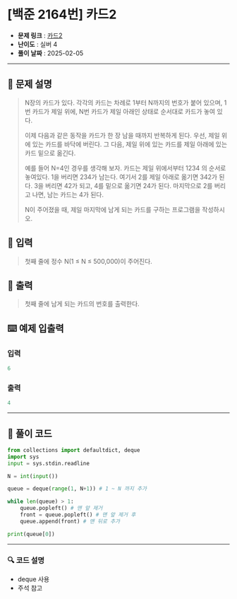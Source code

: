 # [백준 2164번] 카드2

- **문제 링크** : [카드2](https://boj.kr/2164)
- **난이도** : 실버 4
- **풀이 날짜** : 2025-02-05
---

## 📖 문제 설명

> N장의 카드가 있다. 각각의 카드는 차례로 1부터 N까지의 번호가 붙어 있으며, 1번 카드가 제일 위에, N번 카드가 제일 아래인 상태로 순서대로 카드가 놓여 있다.
>
>이제 다음과 같은 동작을 카드가 한 장 남을 때까지 반복하게 된다. 우선, 제일 위에 있는 카드를 바닥에 버린다. 그 다음, 제일 위에 있는 카드를 제일 아래에 있는 카드 밑으로 옮긴다.
>
>예를 들어 N=4인 경우를 생각해 보자. 카드는 제일 위에서부터 1234 의 순서로 놓여있다. 1을 버리면 234가 남는다. 여기서 2를 제일 아래로 옮기면 342가 된다. 3을 버리면 42가 되고, 4를 밑으로 옮기면 24가 된다. 마지막으로 2를 버리고 나면, 남는 카드는 4가 된다.
>
>N이 주어졌을 때, 제일 마지막에 남게 되는 카드를 구하는 프로그램을 작성하시오.

## 📌 입력

> 첫째 줄에 정수 N(1 ≤ N ≤ 500,000)이 주어진다.

## 📌 출력

> 첫째 줄에 남게 되는 카드의 번호를 출력한다.

## ⌨️ 예제 입출력
### 입력

```python
6
```
### 출력

```python
4
```

---

## 📝 풀이 코드

```python
from collections import defaultdict, deque
import sys
input = sys.stdin.readline

N = int(input())

queue = deque(range(1, N+1)) # 1 ~ N 까지 추가

while len(queue) > 1:
    queue.popleft() # 맨 앞 제거
    front = queue.popleft() # 맨 앞 제거 후
    queue.append(front) # 맨 뒤로 추가

print(queue[0])
```

---
 
### 🔍 코드 설명
- deque 사용
- 주석 참고

